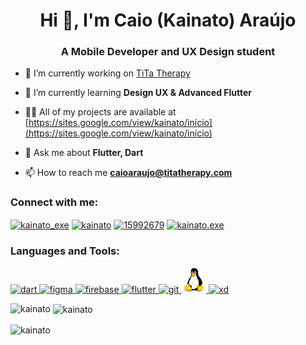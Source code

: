 <h1 align="center">Hi 👋, I'm Caio (Kainato) Araújo</h1>
<h3 align="center">A Mobile Developer and UX Design student</h3>

- 🔭 I’m currently working on [TiTa Therapy](https://github.com/Team-TiTa-Therapy)

- 🌱 I’m currently learning **Design UX & Advanced Flutter**

- 👨‍💻 All of my projects are available at [https://sites.google.com/view/kainato/início](https://sites.google.com/view/kainato/início)

- 💬 Ask me about **Flutter, Dart**

- 📫 How to reach me **caioaraujo@titatherapy.com**

<h3 align="left">Connect with me:</h3>
<p align="left">
<a href="https://twitter.com/kainato_exe" target="blank"><img align="center" src="https://raw.githubusercontent.com/rahuldkjain/github-profile-readme-generator/master/src/images/icons/Social/twitter.svg" alt="kainato_exe" height="30" width="40" /></a>
<a href="https://linkedin.com/in/kainato" target="blank"><img align="center" src="https://raw.githubusercontent.com/rahuldkjain/github-profile-readme-generator/master/src/images/icons/Social/linked-in-alt.svg" alt="kainato" height="30" width="40" /></a>
<a href="https://stackoverflow.com/users/15992679" target="blank"><img align="center" src="https://raw.githubusercontent.com/rahuldkjain/github-profile-readme-generator/master/src/images/icons/Social/stack-overflow.svg" alt="15992679" height="30" width="40" /></a>
<a href="https://instagram.com/kainato.exe" target="blank"><img align="center" src="https://raw.githubusercontent.com/rahuldkjain/github-profile-readme-generator/master/src/images/icons/Social/instagram.svg" alt="kainato.exe" height="30" width="40" /></a>
</p>

<h3 align="left">Languages and Tools:</h3>
<p align="left"> <a href="https://dart.dev" target="_blank" rel="noreferrer"> <img src="https://www.vectorlogo.zone/logos/dartlang/dartlang-icon.svg" alt="dart" width="40" height="40"/> </a> <a href="https://www.figma.com/" target="_blank" rel="noreferrer"> <img src="https://www.vectorlogo.zone/logos/figma/figma-icon.svg" alt="figma" width="40" height="40"/> </a> <a href="https://firebase.google.com/" target="_blank" rel="noreferrer"> <img src="https://www.vectorlogo.zone/logos/firebase/firebase-icon.svg" alt="firebase" width="40" height="40"/> </a> <a href="https://flutter.dev" target="_blank" rel="noreferrer"> <img src="https://www.vectorlogo.zone/logos/flutterio/flutterio-icon.svg" alt="flutter" width="40" height="40"/> </a> <a href="https://git-scm.com/" target="_blank" rel="noreferrer"> <img src="https://www.vectorlogo.zone/logos/git-scm/git-scm-icon.svg" alt="git" width="40" height="40"/> </a> <a href="https://www.linux.org/" target="_blank" rel="noreferrer"> <img src="https://raw.githubusercontent.com/devicons/devicon/master/icons/linux/linux-original.svg" alt="linux" width="40" height="40"/> </a> <a href="https://www.adobe.com/products/xd.html" target="_blank" rel="noreferrer"> <img src="https://cdn.worldvectorlogo.com/logos/adobe-xd.svg" alt="xd" width="40" height="40"/> </a> </p>

<p><img align="left" src="https://github-readme-stats.vercel.app/api/top-langs?username=kainato&show_icons=true&locale=en&layout=compact" alt="kainato" /></p>

<p>&nbsp;<img align="center" src="https://github-readme-stats.vercel.app/api?username=kainato&show_icons=true&locale=en" alt="kainato" /></p>

<p><img align="center" src="https://github-readme-streak-stats.herokuapp.com/?user=kainato&theme=dark" alt="kainato" /></p>
